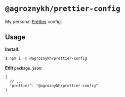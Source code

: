 # `@agroznykh/prettier-config`

My personal [Prettier](https://prettier.io) config.

## Usage

**Install**:

```bash
$ npm i -D @agroznykh/prettier-config
```

**Edit `package.json`**:

```jsonc
{
  // ...
  "prettier": "@agroznykh/prettier-config"
}
```
